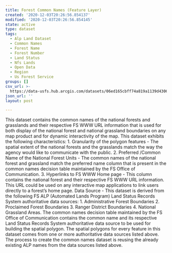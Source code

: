 ```yaml
---
title: Forest Common Names (Feature Layer)
created: '2020-12-03T20:26:56.854137'
modified: '2020-12-03T20:26:56.854145'
state: active
type: dataset
tags:
  - Alp Land Dataset
  - Common Names
  - Forest Name
  - Forest Number
  - Land Status
  - Nfs Lands
  - Open Data
  - Region
  - Us Forest Service
groups: []
csv_url: >-
  https://data-usfs.hub.arcgis.com/datasets/06ed165cbff74a819a1139d43067a5c1_1.csv?outSR=%7B%22latestWkid%22%3A3857%2C%22wkid%22%3A102100%7D
json_url: ''
layout: post

---
```

This dataset contains the common names of the national forests and grasslands and their respective FS WWW URL information that is used for both display of the national forest and national grassland boundaries on any map product and for dynamic interactivity of the map. This dataset exhibits the following characteristics: 1. Granularity of the polygon features - The spatial extent of the national forests and the grasslands match the way the agency would like to communicate with the public. 2. Preferred /Common Name of the National Forest Units - The common names of the national forest and grassland match the preferred name column that is present in the common names decision table maintained by the FS Office of Communication. 3. Hyperlinks to FS WWW Home page - This column contains the national forest and their respective FS WWW URL information. This URL could be used on any interactive map applications to link users directly to a forest’s home page. Data Source - This dataset is derived from the following FS ALP (Automated Lands Program) Land Status Records System authoritative data sources: 1. Administrative Forest Boundaries 2. Proclaimed Forest Boundaries 3. Ranger District Boundaries 4. National Grassland Areas. The common names decision table maintained by the FS Office of Communication contains the common name and its respective Land Status Records System authoritative data source to be used for building the spatial polygon. The spatial polygons for every feature in this dataset comes from one or more authoritative data sources listed above. The process to create the common names dataset is reusing the already existing ALP names from the data sources listed above.
